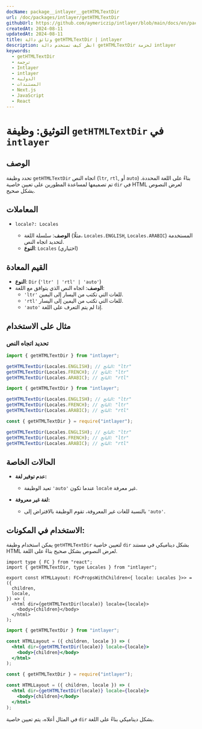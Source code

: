 ```yaml
---
docName: package__intlayer__getHTMLTextDir
url: /doc/packages/intlayer/getHTMLTextDir
githubUrl: https://github.com/aymericzip/intlayer/blob/main/docs/en/packages/intlayer/getHTMLTextDir.md
createdAt: 2024-08-11
updatedAt: 2024-08-11
title: وثائق دالة getHTMLTextDir | intlayer
description: انظر كيف تستخدم دالة getHTMLTextDir لحزمة intlayer
keywords:
  - getHTMLTextDir
  - ترجمة
  - Intlayer
  - intlayer
  - الدولية
  - المستندات
  - Next.js
  - JavaScript
  - React
---
```


# التوثيق: وظيفة `getHTMLTextDir` في `intlayer`

## الوصف

تحدد وظيفة `getHTMLTextDir` اتجاه النص (`ltr`, `rtl`, أو `auto`) بناءً على اللغة المحددة. تم تصميمها لمساعدة المطورين على تعيين خاصية `dir` في HTML لعرض النصوص بشكل صحيح.

## المعاملات

- `locale?: Locales`

  - **الوصف**: سلسلة اللغة (مثلًا، `Locales.ENGLISH`, `Locales.ARABIC`) المستخدمة لتحديد اتجاه النص.
  - **النوع**: `Locales` (اختياري)

## القيم المعادة

- **النوع**: `Dir` (`'ltr' | 'rtl' | 'auto'`)
- **الوصف**: اتجاه النص الذي يتوافق مع اللغة:
  - `'ltr'` للغات التي تكتب من اليسار إلى اليمين.
  - `'rtl'` للغات التي تكتب من اليمين إلى اليسار.
  - `'auto'` إذا لم يتم التعرف على اللغة.

## مثال على الاستخدام

### تحديد اتجاه النص

```typescript codeFormat="typescript"
import { getHTMLTextDir } from "intlayer";

getHTMLTextDir(Locales.ENGLISH); // الناتج: "ltr"
getHTMLTextDir(Locales.FRENCH); // الناتج: "ltr"
getHTMLTextDir(Locales.ARABIC); // الناتج: "rtl"
```

```javascript codeFormat="esm"
import { getHTMLTextDir } from "intlayer";

getHTMLTextDir(Locales.ENGLISH); // الناتج: "ltr"
getHTMLTextDir(Locales.FRENCH); // الناتج: "ltr"
getHTMLTextDir(Locales.ARABIC); // الناتج: "rtl"
```

```javascript codeFormat="commonjs"
const { getHTMLTextDir } = require("intlayer");

getHTMLTextDir(Locales.ENGLISH); // الناتج: "ltr"
getHTMLTextDir(Locales.FRENCH); // الناتج: "ltr"
getHTMLTextDir(Locales.ARABIC); // الناتج: "rtl"
```

## الحالات الخاصة

- **عدم توفير لغة:**

  - تعيد الوظيفة `'auto'` عندما تكون `locale` غير معرفة.

- **لغة غير معروفة:**
  - بالنسبة للغات غير المعروفة، تقوم الوظيفة بالافتراض إلى `'auto'`.

## الاستخدام في المكونات:

يمكن استخدام وظيفة `getHTMLTextDir` لتعيين خاصية `dir` بشكل ديناميكي في مستند HTML لعرض النصوص بشكل صحيح بناءً على اللغة.

```tsx codeFormat="typescript"
import type { FC } from "react";
import { getHTMLTextDir, type Locales } from "intlayer";

export const HTMLLayout: FC<PropsWithChildren<{ locale: Locales }>> = ({
  children,
  locale,
}) => (
  <html dir={getHTMLTextDir(locale)} locale={locale}>
    <body>{children}</body>
  </html>
);
```

```jsx codeFormat="esm"
import { getHTMLTextDir } from "intlayer";

const HTMLLayout = ({ children, locale }) => (
  <html dir={getHTMLTextDir(locale)} locale={locale}>
    <body>{children}</body>
  </html>
);
```

```jsx codeFormat="commonjs"
const { getHTMLTextDir } = require("intlayer");

const HTMLLayout = ({ children, locale }) => (
  <html dir={getHTMLTextDir(locale)} locale={locale}>
    <body>{children}</body>
  </html>
);
```

في المثال أعلاه، يتم تعيين خاصية `dir` بشكل ديناميكي بناءً على اللغة.
